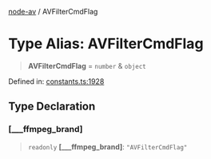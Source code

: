 [node-av](../globals.md) / AVFilterCmdFlag

# Type Alias: AVFilterCmdFlag

> **AVFilterCmdFlag** = `number` & `object`

Defined in: [constants.ts:1928](https://github.com/seydx/av/blob/f8631fc881b394300b1479f511d55cf1c370a87f/src/constants/constants.ts#L1928)

## Type Declaration

### \[\_\_\_ffmpeg\_brand\]

> `readonly` **\[\_\_\_ffmpeg\_brand\]**: `"AVFilterCmdFlag"`
